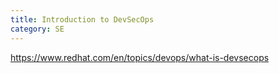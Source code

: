```yaml
---
title: Introduction to DevSecOps
category: SE
---
```


https://www.redhat.com/en/topics/devops/what-is-devsecops